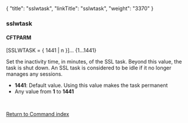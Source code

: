 {
    "title": "sslwtask",
    "linkTitle": "sslwtask",
    "weight": "3370"
}<span id="sslwtask"></span>

### sslwtask

#### CFTPARM

\[SSLWTASK = { 1441
| n }\]... {1...1441}

Set the inactivity time, in minutes, of the SSL task. Beyond this value,
the task is shut down. An SSL task is considered to be idle if it no longer
manages any sessions.

- **1441**:
    Default value. Using this value makes the task permanent
- Any value
    from <span style="font-weight: bold;">1</span> to <span style="font-weight: bold;">1441</span>

 

[Return to Command index](../../)
